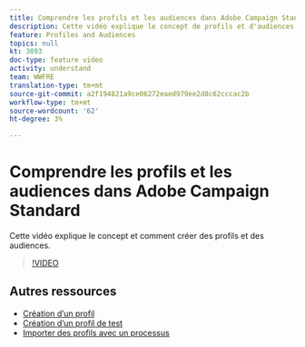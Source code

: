 ```yaml
---
title: Comprendre les profils et les audiences dans Adobe Campaign Standard
description: Cette vidéo explique le concept de profils et d'audiences et comment créer des profils et des audiences dans Adobe Campaign Standard.
feature: Profiles and Audiences
topics: null
kt: 3893
doc-type: feature video
activity: understand
team: WWFRE
translation-type: tm+mt
source-git-commit: a2f194821a9ce06272eaed979ee2d8c62cccac2b
workflow-type: tm+mt
source-wordcount: '62'
ht-degree: 3%

---
```



# Comprendre les profils et les audiences dans Adobe Campaign Standard

Cette vidéo explique le concept et comment créer des profils et des audiences.

>[!VIDEO](https://video.tv.adobe.com/v/18464?quality=12)

## Autres ressources

* [Création d’un profil](/help/profiles-and-audiences/creating-a-profile.md)
* [Création d’un profil de test](/help/profiles-and-audiences/test-profiles.md)
* [Importer des profils avec un processus](/help/managing-processes-and-data/importing-profiles.md)

